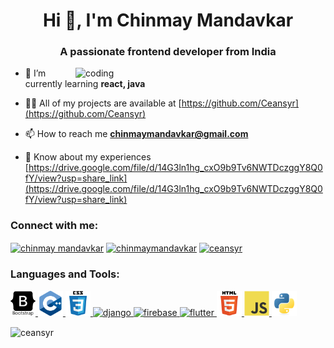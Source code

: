 <h1 align="center">Hi 👋, I'm Chinmay Mandavkar</h1>
<h3 align="center">A passionate frontend developer from India</h3>
<img align = "right" alt="coding" width="400" src="![image](https://user-images.githubusercontent.com/102405011/211865680-a2321505-0b65-4636-b33c-8b05d55f62cf.png)">

- 🌱 I’m currently learning **react, java**

- 👨‍💻 All of my projects are available at [https://github.com/Ceansyr](https://github.com/Ceansyr)

- 📫 How to reach me **chinmaymandavkar@gmail.com**

- 📄 Know about my experiences [https://drive.google.com/file/d/14G3ln1hg_cxO9b9Tv6NWTDczggY8Q0fY/view?usp=share_link](https://drive.google.com/file/d/14G3ln1hg_cxO9b9Tv6NWTDczggY8Q0fY/view?usp=share_link)

<h3 align="left">Connect with me:</h3>
<p align="left">
<a href="https://www.linkedin.com/in/chinmay-mandavkar-401943255/" target="blank"><img align="center" src="https://raw.githubusercontent.com/rahuldkjain/github-profile-readme-generator/master/src/images/icons/Social/linked-in-alt.svg" alt="chinmay mandavkar" height="30" width="40" /></a>
<a href="https://instagram.com/chinmaymandavkar" target="blank"><img align="center" src="https://raw.githubusercontent.com/rahuldkjain/github-profile-readme-generator/master/src/images/icons/Social/instagram.svg" alt="chinmaymandavkar" height="30" width="40" /></a>
<a href="https://www.youtube.com/c/ceansyr" target="blank"><img align="center" src="https://raw.githubusercontent.com/rahuldkjain/github-profile-readme-generator/master/src/images/icons/Social/youtube.svg" alt="ceansyr" height="30" width="40" /></a>
</p>

<h3 align="left">Languages and Tools:</h3>
<p align="left"> <a href="https://getbootstrap.com" target="_blank" rel="noreferrer"> <img src="https://raw.githubusercontent.com/devicons/devicon/master/icons/bootstrap/bootstrap-plain-wordmark.svg" alt="bootstrap" width="40" height="40"/> </a> <a href="https://www.w3schools.com/cpp/" target="_blank" rel="noreferrer"> <img src="https://raw.githubusercontent.com/devicons/devicon/master/icons/cplusplus/cplusplus-original.svg" alt="cplusplus" width="40" height="40"/> </a> <a href="https://www.w3schools.com/css/" target="_blank" rel="noreferrer"> <img src="https://raw.githubusercontent.com/devicons/devicon/master/icons/css3/css3-original-wordmark.svg" alt="css3" width="40" height="40"/> </a> <a href="https://www.djangoproject.com/" target="_blank" rel="noreferrer"> <img src="https://cdn.worldvectorlogo.com/logos/django.svg" alt="django" width="40" height="40"/> </a> <a href="https://firebase.google.com/" target="_blank" rel="noreferrer"> <img src="https://www.vectorlogo.zone/logos/firebase/firebase-icon.svg" alt="firebase" width="40" height="40"/> </a> <a href="https://flutter.dev" target="_blank" rel="noreferrer"> <img src="https://www.vectorlogo.zone/logos/flutterio/flutterio-icon.svg" alt="flutter" width="40" height="40"/> </a> <a href="https://www.w3.org/html/" target="_blank" rel="noreferrer"> <img src="https://raw.githubusercontent.com/devicons/devicon/master/icons/html5/html5-original-wordmark.svg" alt="html5" width="40" height="40"/> </a> <a href="https://developer.mozilla.org/en-US/docs/Web/JavaScript" target="_blank" rel="noreferrer"> <img src="https://raw.githubusercontent.com/devicons/devicon/master/icons/javascript/javascript-original.svg" alt="javascript" width="40" height="40"/> </a> <a href="https://www.python.org" target="_blank" rel="noreferrer"> <img src="https://raw.githubusercontent.com/devicons/devicon/master/icons/python/python-original.svg" alt="python" width="40" height="40"/> </a> </p>

<p><img align="center" src="https://github-readme-stats.vercel.app/api/top-langs?username=ceansyr&show_icons=true&locale=en&layout=compact" alt="ceansyr" /></p>
